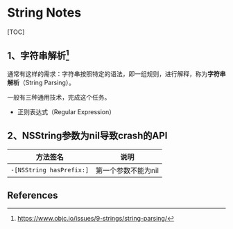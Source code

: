 # String Notes

[TOC]

## 1、字符串解析[^1]

通常有这样的需求：字符串按照特定的语法，即一组规则，进行解释，称为**字符串解析**（String Parsing）。

一般有三种通用技术，完成这个任务。

* 正则表达式（Regular Expression）





## 2、NSString参数为nil导致crash的API



| 方法签名                 | 说明                |
| ------------------------ | ------------------- |
| `-[NSString hasPrefix:]` | 第一个参数不能为nil |







## References

[^1]: https://www.objc.io/issues/9-strings/string-parsing/